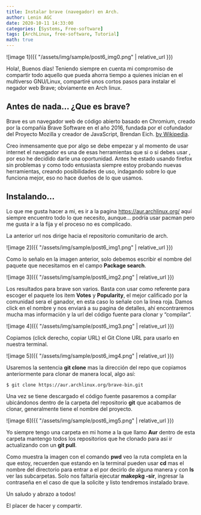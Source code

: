 ```yaml
---
title: Instalar brave (navegador) en Arch.
author: Lenin AGC
date: 2020-10-11 14:33:00
categories: [Systems, Free-software]
tags: [ArchLinux, free-software, Tutorial]
math: true
---
```


![image 1]({{ "/assets/img/sample/post6_img0.png" | relative_url }})

Hola!, Buenos días! Teniendo siempre en cuenta mi compromiso de compartir todo aquello que pueda ahorra tiempo a quienes inician en el multiverso GNU/Linux, compartiré unos cortos pasos para instalar el negador web Brave; obviamente en Arch linux.

## Antes de nada… ¿Que es brave?

Brave es un navegador web de código abierto basado en Chromium, creado por la compañía Brave Software en el año 2016, fundada por el cofundador del Proyecto Mozilla y creador de JavaScript, Brendan Eich. [by Wikipedia](https://es.wikipedia.org/wiki/Brave_(navegador_web)).

Creo inmensamente que por algo se debe empezar y al momento de usar internet el navegador es una de esas herramientas que si o si debes usar , por eso he decidido darle una oportunidad. Antes he estado usando firefox sin problemas y como todo entusiasta siempre estoy probando nuevas herramientas, creando posibilidades de uso, indagando sobre lo que funciona mejor, eso no hace dueños de lo que usamos.

## Instalando…

Lo que me gusta hacer a mi, es ir a la pagina https://aur.archlinux.org/ aquí siempre encuentro todo lo que necesito, aunque… podría usar pacman pero me gusta ir a la fija y el proceso no es complicado.

La anterior url nos dirige hacia el repositorio comunitario de arch.

![image 2]({{ "/assets/img/sample/post6_img1.png" | relative_url }})

Como lo señalo en la imagen anterior, solo debemos escribir el nombre del paquete que necesitamos en el campo **Package search**.

![image 3]({{ "/assets/img/sample/post6_img2.png" | relative_url }})

Los resultados para brave son varios. Basta con usar como referente para escoger el paquete los item **Votes** y **Popularity**, el mejor calificado por la comunidad sera el ganador, en esta caso lo señale con la linea roja. Damos click en el nombre y nos enviará a su pagina de detalles, ahí encontraremos mucha mas información y la url del código fuente para clonar y “compilar”.

![image 4]({{ "/assets/img/sample/post6_img3.png" | relative_url }})

Copiamos (click derecho, copiar URL) el Git Clone URL para usarlo en nuestra terminal.

![image 5]({{ "/assets/img/sample/post6_img4.png" | relative_url }})

Usaremos la sentencia **git clone** mas la dirección del repo que copiamos anteriormente para clonar de manera local, algo así:

```terminal
$ git clone https://aur.archlinux.org/brave-bin.git
```
Una vez se tiene descargado el código fuente pasaremos a compilar ubicándonos dentro de la carpeta del repositorio **git** que acabamos de clonar, generalmente tiene el nombre del proyecto.

![image 6]({{ "/assets/img/sample/post6_img5.png" | relative_url }})

Yo siempre tengo una carpeta en mi home a la que llamo **Aur** dentro de esta carpeta mantengo todos los repositorios que he clonado para así ir actualizando con un **git pull**.

Como muestra la imagen con el comando **pwd** veo la ruta completa en la que estoy, recuerden que estando en la terminal pueden usar **cd** mas el nombre del directorio para entrar a el por decirlo de alguna manera y con **ls** ver las subcarpetas. Solo nos faltaría ejecutar **makepkg -sir**, ingresar la contraseña en el caso de que la solicite y listo tendremos instalado brave.

Un saludo y abrazo a todos!

El placer de hacer y compartir.